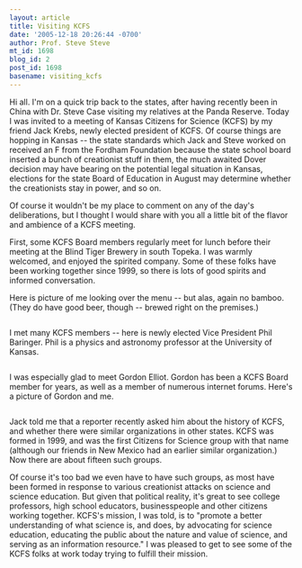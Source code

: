 ```yaml
---
layout: article
title: Visiting KCFS
date: '2005-12-18 20:26:44 -0700'
author: Prof. Steve Steve
mt_id: 1698
blog_id: 2
post_id: 1698
basename: visiting_kcfs
---
```

Hi all.  I'm on a quick trip back to the states, after having recently been in China with Dr. Steve Case visiting my relatives at the Panda Reserve.  Today I was invited to a meeting of Kansas Citizens for Science (KCFS) by my friend Jack Krebs, newly elected president of KCFS.  Of course things are hopping in Kansas -- the state standards which Jack and Steve worked on received an F from the Fordham Foundation because the state school board inserted a bunch of creationist stuff in them, the much awaited Dover decision may have bearing on the potential legal situation in Kansas, elections for the state Board of Education in August may determine whether the creationists stay in power, and so on.

Of course it wouldn't be my place to comment on any of the day's deliberations, but I thought I would share with you all a little bit of the flavor and ambience of a KCFS meeting.

First, some KCFS Board members regularly meet for lunch before their meeting at the Blind Tiger Brewery in south Topeka.  I was warmly welcomed, and enjoyed the spirited company.  Some of these folks have been working together since 1999, so there is lots of good spirits and informed conversation.

Here is picture of me looking over the menu -- but alas, again no bamboo.  (They do have good beer, though -- brewed right on the premises.)

<img src="http://www.pandasthumb.org/archives/stevesteve/kansas/menu.jpg" alt="" />

I met many KCFS members -- here is newly elected Vice President Phil Baringer.  Phil is a physics and astronomy professor at the University of Kansas.

<img src="http://www.pandasthumb.org/archives/stevesteve/kansas/phil.jpg" alt="" />

I was especially glad to meet Gordon Elliot.  Gordon has been a KCFS Board member for years, as well as a member of numerous internet forums.  Here's a picture of Gordon and me.

<img src="http://www.pandasthumb.org/archives/stevesteve/kansas/gordon.jpg" alt="" />

Jack told me that a reporter recently asked him about the history of KCFS, and whether there were similar organizations in other states.  KCFS was formed in 1999, and was the first Citizens for Science group with that name (although our friends in New Mexico had an earlier similar organization.)  Now there are about fifteen such groups.

Of course it's too bad we even have to have such groups, as most have been formed in response to various creationist attacks on science and science education.  But given that political reality, it's great to see college professors, high school educators, businesspeople and other citizens working together.  KCFS's mission, I was told, is to "promote a better understanding of what science is, and does, by advocating for science education, educating the public about the nature and value of science, and serving as an information resource."  I was pleased to get to see some of the KCFS folks at work today trying to fulfill their mission.
